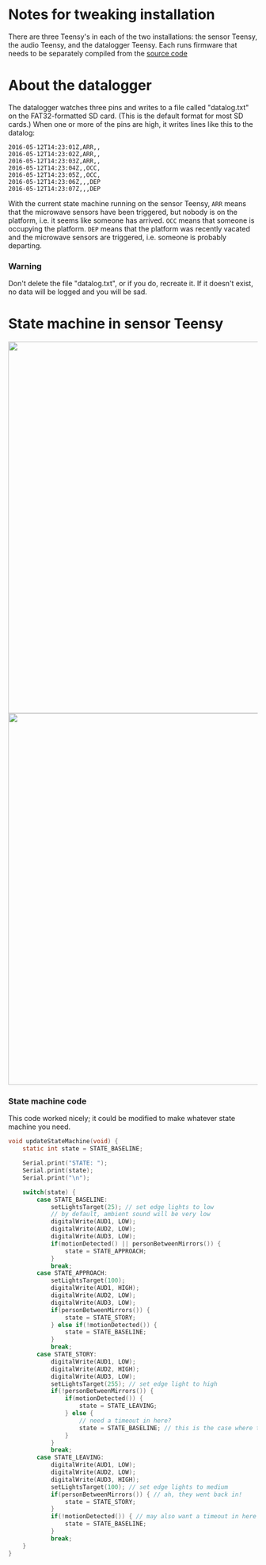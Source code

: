# Notes for tweaking installation #

There are three Teensy's in each of the two installations: the sensor Teensy, the audio Teensy, and the datalogger Teensy. Each runs firmware that needs to be separately compiled from the [source code](https://github.com/newamericanpublicart/ourself)

# About the datalogger #

The datalogger watches three pins and writes to a file called "datalog.txt" on the FAT32-formatted SD card. (This is the default format for most SD cards.) When one or more of the pins are high, it writes lines like this to the datalog:

```
2016-05-12T14:23:01Z,ARR,,
2016-05-12T14:23:02Z,ARR,,
2016-05-12T14:23:03Z,ARR,,
2016-05-12T14:23:04Z,,OCC,
2016-05-12T14:23:05Z,,OCC,
2016-05-12T14:23:06Z,,,DEP
2016-05-12T14:23:07Z,,,DEP
```

With the current state machine running on the sensor Teensy, `ARR` means that the microwave sensors have been triggered, but nobody is on the platform, i.e. it seems like someone has arrived. `OCC` means that someone is occupying the platform. `DEP` means that the platform was recently vacated and the microwave sensors are triggered, i.e. someone is probably departing.

### Warning ###

Don't delete the file "datalog.txt", or if you do, recreate it. If it doesn't exist, no data will be logged and you will be sad.

# State machine in sensor Teensy #

<img src="/ourself/img/ourself-state-machine-diagram-2016-05-10.jpg" width="750">

<img src="/ourself/img/ourself-whiteboard-state-machine-2016-04-14.jpg" width="750">

### State machine code ###

This code worked nicely; it could be modified to make whatever state machine you need.

```C
void updateStateMachine(void) {
    static int state = STATE_BASELINE;

    Serial.print("STATE: ");
    Serial.print(state);
    Serial.print("\n");

    switch(state) {
        case STATE_BASELINE:
            setLightsTarget(25); // set edge lights to low
            // by default, ambient sound will be very low
            digitalWrite(AUD1, LOW);
            digitalWrite(AUD2, LOW);
            digitalWrite(AUD3, LOW);
            if(motionDetected() || personBetweenMirrors()) {
                state = STATE_APPROACH;
            }
            break;
        case STATE_APPROACH:
            setLightsTarget(100);
            digitalWrite(AUD1, HIGH);
            digitalWrite(AUD2, LOW);
            digitalWrite(AUD3, LOW);
            if(personBetweenMirrors()) {
                state = STATE_STORY;
            } else if(!motionDetected()) {
                state = STATE_BASELINE;
            }
            break;
        case STATE_STORY:
            digitalWrite(AUD1, LOW);
            digitalWrite(AUD2, HIGH);
            digitalWrite(AUD3, LOW);
            setLightsTarget(255); // set edge light to high
            if(!personBetweenMirrors()) {
                if(motionDetected()) {
                    state = STATE_LEAVING;
                } else {
                    // need a timeout in here?
                    state = STATE_BASELINE; // this is the case where the person vanished without tripping the PIR
                }
            }
            break;
        case STATE_LEAVING:
            digitalWrite(AUD1, LOW);
            digitalWrite(AUD2, LOW);
            digitalWrite(AUD3, HIGH);
            setLightsTarget(100); // set edge lights to medium
            if(personBetweenMirrors()) { // ah, they went back in!
                state = STATE_STORY;
            }
            if(!motionDetected()) { // may also want a timeout in here
                state = STATE_BASELINE;
            }
            break;
    }
}
```


